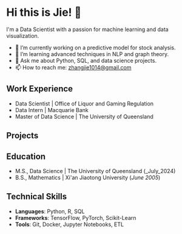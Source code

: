# Hi this is Jie! 👋
I'm a Data Scientist with a passion for machine learning and data visualization.

- 🔭 I’m currently working on a predictive model for stock analysis.
- 🌱 I’m learning advanced techniques in NLP and graph theory.
- 💬 Ask me about Python, SQL, and data science projects.
- 📫 How to reach me: zhangjie1014@gmail.com

## Work Experience						       		
- Data Scientist | Office of Liquor and Gaming Regulation
- Data Intern | Macquarie Bank 
- Master of Data Science | The University of Queensland
  
## Projects		



## Education						       		
- M.S., Data Science	| The University of Queensland (_July_2024)	 			        		
- B.S., Mathematics | Xi'an Jiaotong University (_June 2005_)

## Technical Skills
- **Languages**: Python, R, SQL
- **Frameworks**: TensorFlow, PyTorch, Scikit-Learn
- **Tools**: Git, Docker, Jupyter Notebooks, ETL
